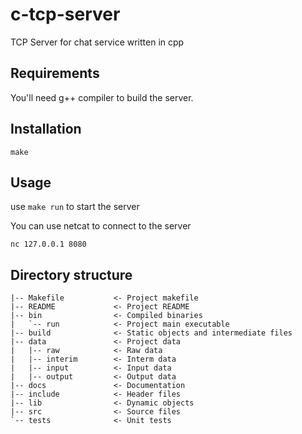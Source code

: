 
# c-tcp-server

TCP Server for chat service written in cpp
## Requirements

You'll need g++ compiler to build the server.

## Installation
`make`

## Usage

use `make run` to start the server

You can use netcat to connect to the server

```
nc 127.0.0.1 8080
```

## Directory structure
```
|-- Makefile           <- Project makefile
|-- README             <- Project README
|-- bin                <- Compiled binaries
|   `-- run            <- Project main executable
|-- build              <- Static objects and intermediate files
|-- data               <- Project data
|   |-- raw            <- Raw data
|   |-- interim        <- Interm data
|   |-- input          <- Input data
|   |-- output         <- Output data
|-- docs               <- Documentation
|-- include            <- Header files
|-- lib                <- Dynamic objects
|-- src                <- Source files
`-- tests              <- Unit tests
```
